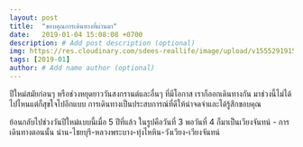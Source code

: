 ```yaml
---
layout: post
title:  "ขอบคุณการเดินทางที่ผ่านมา"
date:   2019-01-04 15:08:08 +0700
description: # Add post description (optional)
img: https://res.cloudinary.com/sdees-reallife/image/upload/v1555291915/IMG_0222.jpg # Add image post (optional)
tags: [2019-01]
author: # Add name author (optional)
---
```

ปีใหม่สมัยก่อนๆ หรือช่วงหยุดยาววันสงกรานต์และอื่นๆ ที่มีโอกาส เราก็ออกเดินทางกัน มาช่วงนี้ไม่ได้ไปไหนแต่ก็สุขใจไปอีกแบบ การเดินทางเป็นประสบการณ์ที่ดีให้น่าจดจำและได้รู้สึกขอบคุณ

ย้อนกลับไปช่วงวันปีใหม่แบบนี้เมื่อ 5 ปีที่แล้ว ในรูปคือวันที่ 3 พอวันที่ 4 ก็มาเป็นเวียงจันทน์ - การเดินทางตอนนั้น น่าน-ไชยบุรี-หลวงพระบาง-ทุ่งไหหิน-วังเวียง-เวียงจันทน์
